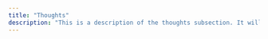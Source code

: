 ```yaml
---
title: "Thoughts"
description: "This is a description of the thoughts subsection. It will also appear just under the hero section on the homepage."
---
```


